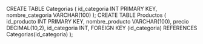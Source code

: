 CREATE TABLE Categorias (
    id_categoria INT PRIMARY KEY,
    nombre_categoria VARCHAR(100)
);
CREATE TABLE Productos (
    id_producto INT PRIMARY KEY,
    nombre_producto VARCHAR(100),
    precio DECIMAL(10,2),
    id_categoria INT,
    FOREIGN KEY (id_categoria) REFERENCES Categorias(id_categoria)
);
